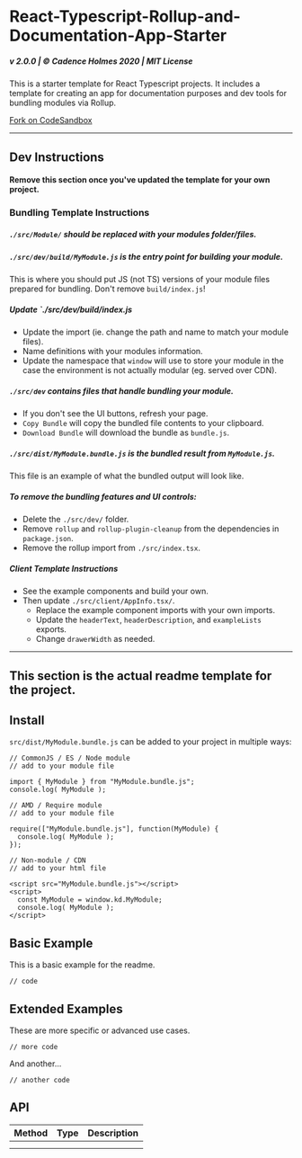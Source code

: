 # React-Typescript-Rollup-and-Documentation-App-Starter

##### v 2.0.0 | © Cadence Holmes 2020 | MIT License

This is a starter template for React Typescript projects. It includes a template for creating an app for documentation purposes and dev tools for bundling modules via Rollup.

[Fork on CodeSandbox](https://codesandbox.io/s/elated-water-vvn6c?file=/README.md)

---

## Dev Instructions

#### Remove this section once you've updated the template for your own project.

### Bundling Template Instructions

##### `./src/Module/` should be replaced with your modules folder/files.

##### `./src/dev/build/MyModule.js` is the entry point for building your module.

This is where you should put JS (not TS) versions of your module files prepared for bundling. Don't remove `build/index.js`!

##### Update `./src/dev/build/index.js

- Update the import (ie. change the path and name to match your module files).
- Name definitions with your modules information.
- Update the namespace that `window` will use to store your module in the case the environment is not actually modular (eg. served over CDN).

##### `./src/dev` contains files that handle bundling your module.

- If you don't see the UI buttons, refresh your page.
- `Copy Bundle` will copy the bundled file contents to your clipboard.
- `Download Bundle` will download the bundle as `bundle.js`.

##### `./src/dist/MyModule.bundle.js` is the bundled result from `MyModule.js`.

This file is an example of what the bundled output will look like.

##### To remove the bundling features and UI controls:

- Delete the `./src/dev/` folder.
- Remove `rollup` and `rollup-plugin-cleanup` from the dependencies in `package.json`.
- Remove the rollup import from `./src/index.tsx`.

##### Client Template Instructions

- See the example components and build your own.
- Then update `./src/client/AppInfo.tsx/`.
  - Replace the example component imports with your own imports.
  - Update the `headerText`, `headerDescription`, and `exampleLists` exports.
  - Change `drawerWidth` as needed.

---

## This section is the actual readme template for the project.

## Install

`src/dist/MyModule.bundle.js` can be added to your project in multiple ways:

```
// CommonJS / ES / Node module
// add to your module file

import { MyModule } from "MyModule.bundle.js";
console.log( MyModule );
```

```
// AMD / Require module
// add to your module file

require(["MyModule.bundle.js"], function(MyModule) {
  console.log( MyModule );
});
```

```
// Non-module / CDN
// add to your html file

<script src="MyModule.bundle.js"></script>
<script>
  const MyModule = window.kd.MyModule;
  console.log( MyModule );
</script>
```

## Basic Example

This is a basic example for the readme.

```
// code
```

## Extended Examples

These are more specific or advanced use cases.

```
// more code
```

And another...

```
// another code
```

## API

| Method | Type | Description |
| ------ | ---- | ----------- |
|        |      |             |
|        |      |             |
